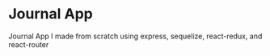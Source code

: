 # Journal App

Journal App I made from scratch using express, sequelize, react-redux, and react-router
